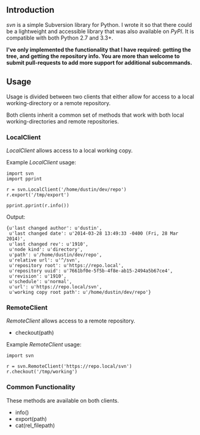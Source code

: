 Introduction
------------

*svn* is a simple Subversion library for Python. I wrote it so that there could be a lightweight and accessible library that was also available on *PyPI*. It is compatible with both Python 2.7 and 3.3+.

**I've only implemented the functionality that I have required: getting the tree, and getting the repository info. You are more than welcome to submit pull-requests to add more support for additional subcommands.**

Usage
-----

Usage is divided between two clients that either allow for access to a local working-directory or a remote repository.

Both clients inherit a common set of methods that work with both local working-directories and remote repositories.

### LocalClient

*LocalClient* allows access to a local working copy.

Example *LocalClient* usage:

```
import svn
import pprint

r = svn.LocalClient('/home/dustin/dev/repo')
r.export('/tmp/export')

pprint.pprint(r.info())
```

Output:

```
{u'last changed author': u'dustin',
 u'last changed date': u'2014-03-28 13:49:33 -0400 (Fri, 28 Mar 2014)',
 u'last changed rev': u'1910',
 u'node kind': u'directory',
 u'path': u'/home/dustin/dev/repo',
 u'relative url': u'^/svn',
 u'repository root': u'https://repo.local',
 u'repository uuid': u'7661bf0e-5f5b-4f8e-ab15-2494a5b67ce4',
 u'revision': u'1910',
 u'schedule': u'normal',
 u'url': u'https://repo.local/svn',
 u'working copy root path': u'/home/dustin/dev/repo'}
```

### RemoteClient

*RemoteClient* allows access to a remote repository.

- checkout(path)

Example *RemoteClient* usage:

```
import svn

r = svn.RemoteClient('https://repo.local/svn')
r.checkout('/tmp/working')
```

### Common Functionality

These methods are available on both clients.

- info()
- export(path)
- cat(rel_filepath)
